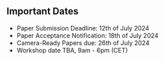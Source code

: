 ## Important Dates


* Paper Submission Deadline:	12th of July 2024
* Paper Acceptance Notification:	18th of July 2024
* Camera-Ready Papers due:	26th of July 2024
* Workshop	date TBA, 9am - 6pm (CET)
